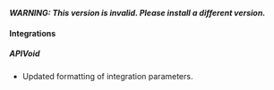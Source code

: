 ***WARNING: This version is invalid. Please install a different version.***


#### Integrations
##### APIVoid
- Updated formatting of integration parameters.
